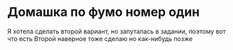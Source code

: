 # Домашка по фумо номер один

Я хотела сделать второй вариант, но запуталась в задании, поэтому вот что есть
Второй наверное тоже сделаю но как-нибудь позже
